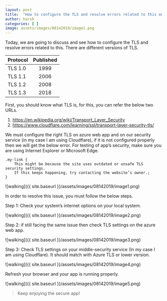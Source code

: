 ```yaml
---
layout: post
title:  "How to configure the TLS and resolve errors related to this on Azure webApp!"
author: harsh
categories: [ ]
image: assets/images/08142019/image1.png
---
```


Today, we are going to discuss and see how to configure the TLS and resolve errors related to this. There are different versions of TLS. 

| Protocol   |     Published     | 
|----------|:-------------:|
| TLS 1.0 | 1999 | 
| TLS 1.1 | 2006 |  
| TLS 1.2 | 2008 |
| TLS 1.3 | 2018 |


First, you should know what TLS is, for this, you can refer the below two URLs.

1.	https://en.wikipedia.org/wiki/Transport_Layer_Security
2.	https://www.cloudflare.com/learning/ssl/transport-layer-security-tls/

We must configure the right TLS on azure web app and on our security service (in my case I am using Cloudflare), if it is not configured properly then we will get the below error. For testing of app’s security, make sure you are using Internet Explorer or Microsoft Edge.

```
.my-link {
    This might be because the site uses outdated or unsafe TLS security settings. 
    If this keeps happening, try contacting the website’s owner.;
}
```

![walking]({{ site.baseurl }}/assets/images/08142019/image1.png)

In order to resolve this issue, you must follow the below steps. 

Step 1: Check your system’s internet options on your local system. 

![walking]({{ site.baseurl }}/assets/images/08142019/image2.png)

Step 2: if still facing the same issue then check TLS settings on the azure web app. 

![walking]({{ site.baseurl }}/assets/images/08142019/image3.png)

Step 3: Check TLS settings on your middle-security service (In my case I am using Cloudflare). It should match with Azure TLS or lower version. 

![walking]({{ site.baseurl }}/assets/images/08142019/image4.png)

Refresh your browser and your app is running properly. 

![walking]({{ site.baseurl }}/assets/images/08142019/image5.png)

>Keep enjoying the secure app!
